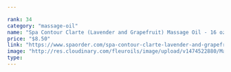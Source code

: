 ```yaml
---

rank: 34 
category: "massage-oil"
name: "Spa Contour Clarte (Lavender and Grapefruit) Massage Oil - 16 oz"
price: "$8.50"
link: "https://www.spaorder.com/spa-contour-clarte-lavender-and-grapefruit-massage-oil-16-oz/"
image: "http://res.cloudinary.com/fleuroils/image/upload/v1474522880/Massage%20Oil/16_oz.jpg"
type: 
---
```

